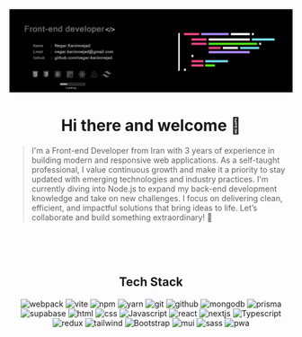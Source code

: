 <img src="/git-cover2.jpg"/>

<h1 align="center">Hi there and welcome 👋</h1> 

> I'm a Front-end Developer from Iran with 3 years of experience in building modern and responsive web applications. As a self-taught professional, I value continuous growth and make it a priority to stay updated with emerging technologies and industry practices.
I'm currently diving into Node.js to expand my back-end development knowledge and take on new challenges. I focus on delivering clean, efficient, and impactful solutions that bring ideas to life.
Let’s collaborate and build something extraordinary! 🚀

<br/>
<br/>
<br/>

<h2 align="center">Tech Stack</h2> 

<section align="center">  
  
![webpack](https://img.shields.io/badge/webpack-323442?style=flat&logo=webpack&logoColor=white)
![vite](https://img.shields.io/badge/vite-323442?style=flat&logo=vite&logoColor=white)
![npm](https://img.shields.io/badge/npm-323442?style=flat&logo=npm&logoColor=white)
![yarn](https://img.shields.io/badge/yarn-323442?style=flat&logo=yarn&logoColor=white)
![git](https://img.shields.io/badge/git-323442?style=flat&logo=git&logoColor=white)
![github](https://img.shields.io/badge/github-323442?style=flat&logo=github&logoColor=white)
![mongodb](https://img.shields.io/badge/mongodb-323442?style=flat&logo=mongodb&logoColor=white)
![prisma](https://img.shields.io/badge/prisma-323442?style=flat&logo=prisma&logoColor=white)
![supabase](https://img.shields.io/badge/supabase-323442?style=flat&logo=supabase&logoColor=white)
![html](https://img.shields.io/badge/HTML-323442?style=flat&logo=HTML5&logoColor=white)
![css](https://img.shields.io/badge/CSS-323442?style=flat&logo=Css3&logoColor=white)
![Javascript](https://img.shields.io/badge/Javascript-323442?style=flat&logo=Javascript&logoColor=white)
![react](https://img.shields.io/badge/react-323442?style=flat&logo=react&logoColor=white)
![nextjs](https://img.shields.io/badge/Next.js-323442?style=flat&logo=next.js&logoColor=white)
![Typescript](https://img.shields.io/badge/Typescript-323442?style=flat&logo=Typescript&logoColor=white)
![redux](https://img.shields.io/badge/redux-323442?style=flat&logo=redux&logoColor=white)
![tailwind](https://img.shields.io/badge/tailwind_Css-323442?style=flat&logo=tailwindcss&logoColor=white)
![Bootstrap](https://img.shields.io/badge/Bootstrap-323442?style=flat&logo=Bootstrap&logoColor=white)
![mui](https://img.shields.io/badge/mui-323442?style=flat&logo=mui&logoColor=white)
![sass](https://img.shields.io/badge/sass-323442?style=flat&logo=sass&logoColor=white)
![pwa](https://img.shields.io/badge/pwa-323442?style=flat&logo=pwa&logoColor=white)
</section>
